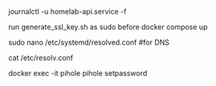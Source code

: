journalctl -u homelab-api.service -f


run generate_ssl_key.sh as sudo before docker compose up


sudo nano /etc/systemd/resolved.conf #for DNS

cat /etc/resolv.conf


docker exec -it pihole pihole setpassword